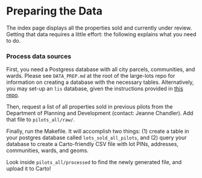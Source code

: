 # Preparing the Data

The index page displays all the properties sold and currently under review. Getting that data requires a little effort: the following explains what you need to do.

### Process data sources 

First, you need a Postgress database with all city parcels, communities, and wards. Please see `DATA_PREP.md` at the root of the large-lots repo for information on creating a database with the necessary tables. Alternatively, you may set-up an `lis` database, given the instructions provided in [this repo](https://github.com/datamade/lis).

Then, request a list of all properties sold in previous pilots from the Department of Planning and Development (contact: Jeanne Chandler). Add that file to `pilots_all/raw/`. 

Finally, run the Makefile. It will accomplish two things: (1) create a table in your postgres database called `lots_sold_all_pilots`, and (2) query your database to create a Carto-friendly CSV file with lot PINs, addresses, communities, wards, and geoms.

Look inside `pilots_all/processed` to find the newly generated file, and upload it to Carto!




